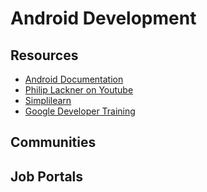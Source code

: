 # Android Development 

## Resources
  - [Android Documentation](https://developer.android.com/)
  - [Philip Lackner on Youtube](https://www.youtube.com/@PhilippLackner)
  - [Simplilearn](https://www.simplilearn.com/free-android-app-development-course-skillup)
  - [Google Developer Training](https://google-developer-training.github.io/android-developer-fundamentals-course-concepts/)
## Communities

## Job Portals
